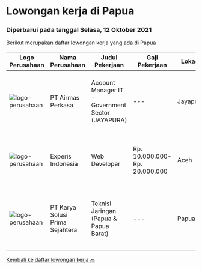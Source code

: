 
  # Lowongan kerja di Papua

  ### Diperbarui pada tanggal Selasa, 12 Oktober 2021

  Berikut merupakan daftar lowongan kerja yang ada di Papua

  |Logo Perusahaan | Nama Perusahaan | Judul Pekerjaan | Gaji Pekerjaan | Lokasi | Deskripsi | Tanggal diunggah | Pranala |
  | -------------- | --------------- | --------------- | --------- | --------- | -------------- | ------- | ----------- |
  |![logo-perusahaan](https://image-service-cdn.seek.com.au/cb6c6fa5bcb5880ae5a139f1165d07ffcf05fdfc/ee4dce1061f3f616224767ad58cb2fc751b8d2dc)|PT Airmas Perkasa|Acoount Manager IT - Government Sector (JAYAPURA)|---|Jayapura|Responsibility: Build and maintain relationship with new and existing customer from Government section. Ensure execution of developed sales...|Selasa, 05 Oktober 2021|https://www.jobstreet.co.id/id/job/acoount-manager-it-government-sector-jayapura-3632655?token=0~6d82d5a5-dcd6-4b2f-bd6c-e786abf00021&sectionRank=1&jobId=jobstreet-id-job-3632655|
|![logo-perusahaan](https://image-service-cdn.seek.com.au/314ed38ba58cf54b5555f434a5bf338661292eb7/ee4dce1061f3f616224767ad58cb2fc751b8d2dc)|Experis Indonesia|Web Developer|Rp. 10.000.000-Rp. 20.000.000|Aceh|On behalf of our client, we are looking for a Web Developer with these following details: Responsibilities: Website and software application...|Rabu, 06 Oktober 2021|https://www.jobstreet.co.id/id/job/web-developer-3649693?token=0~6d82d5a5-dcd6-4b2f-bd6c-e786abf00021&sectionRank=2&jobId=jobstreet-id-job-3649693|
|![logo-perusahaan](https://image-service-cdn.seek.com.au/bb0f2c313297f2db3d497466b95d7da85644edc0/ee4dce1061f3f616224767ad58cb2fc751b8d2dc)|PT Karya Solusi Prima Sejahtera|Teknisi Jaringan (Papua & Papua Barat)|---|Papua|KUALIFIKASI : Lulusan SMK Teknik Komputer dan Jaringan Usia maksimal 26 tahun Memiliki pengalaman minimal 1 tahun sebagai Teknisi Jaringan...|Senin, 04 Oktober 2021|https://www.jobstreet.co.id/id/job/teknisi-jaringan-papua-papua-barat-3646642?token=0~6d82d5a5-dcd6-4b2f-bd6c-e786abf00021&sectionRank=3&jobId=jobstreet-id-job-3646642|


  [Kembali ke daftar lowongan kerja 🔙](../README.md#daftar-lowongan-kerja)
  